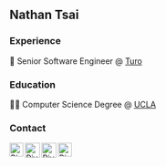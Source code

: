 ## Nathan Tsai

### Experience
🚙 Senior Software Engineer @ [Turo](https://www.turo.com)

### Education
👨‍💻 Computer Science Degree @ [UCLA](https://www.ucla.edu)

### Contact
<html>
<a href="https://in.linkedin.com/in/piyushp7pravin">
 <img align="left" alt="Piyush Pravin | Linkedin" width="24px" src="https://github.com/piyushP7pravin/piyushP7pravin/blob/master/Linkedin.svg" />
</a>
<a href="mailto:piyushpravin1998@gmail.com">
  <img align="left" alt="Piyush Pravin | Gmail" width="26px" src="https://github.com/piyushP7pravin/piyushP7pravin/blob/master/Gmail.svg" />
</a>
<a href="https://twitter.com/PiyushP7pravin">
  <img align="left" alt="Piyush Pravin | Twitter" width="26px" src="https://github.com/piyushP7pravin/piyushP7pravin/blob/master/Twitter.svg" />
</a>
<a href="https://www.instagram.com/piyushp7pravin/">
  <img align="left" alt="Piyush Pravin | Instagram" width="24px" src="https://github.com/piyushP7pravin/piyushP7pravin/blob/master/Instagram.svg" />
</a>
 </html>
 
